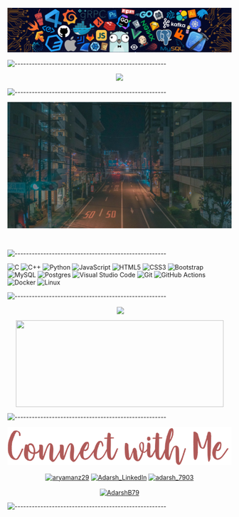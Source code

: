 <!-- ----------- HEAD SECTION ------------ -->

![banner.png](./images/github-banner.png)

![-----------------------------------------------------](https://raw.githubusercontent.com/andreasbm/readme/master/assets/lines/cloudy.png)

<p align="center">
  <img src="https://readme-typing-svg.herokuapp.com?color=ec9783&size=30&center=true&vCenter=true&width=550&height=70&lines=Hey+There+👋🏻+I'm+Adarsh;+Devops+Enthusiast+☀;Machine+Learning+Engineer+💻;">
</p>

![-----------------------------------------------------](https://raw.githubusercontent.com/andreasbm/readme/master/assets/lines/cloudy.png)

![background.png](./images/github-back.jpg)

<br>

![-----------------------------------------------------](https://raw.githubusercontent.com/andreasbm/readme/master/assets/lines/cloudy.png)

<!-- ----------- HEAD SECTION END ------------ -->

<!-- ----------- TECH STACK SECTION ------------ -->

![C](https://img.shields.io/badge/c-%2300599C.svg?style=for-the-badge&logo=c&logoColor=white) ![C++](https://img.shields.io/badge/c++-%2300599C.svg?style=for-the-badge&logo=c%2B%2B&logoColor=white) ![Python](https://img.shields.io/badge/python-3670A0?style=for-the-badge&logo=python&logoColor=ffdd54) ![JavaScript](https://img.shields.io/badge/javascript-%23323330.svg?style=for-the-badge&logo=javascript&logoColor=%23F7DF1E) ![HTML5](https://img.shields.io/badge/html5-%23E34F26.svg?style=for-the-badge&logo=html5&logoColor=white) ![CSS3](https://img.shields.io/badge/css3-%231572B6.svg?style=for-the-badge&logo=css3&logoColor=white) ![Bootstrap](https://img.shields.io/badge/bootstrap-%23563D7C.svg?style=for-the-badge&logo=bootstrap&logoColor=white) ![MySQL](https://img.shields.io/badge/mysql-%2300f.svg?style=for-the-badge&logo=mysql&logoColor=white) ![Postgres](https://img.shields.io/badge/postgres-%23316192.svg?style=for-the-badge&logo=postgresql&logoColor=white) ![Visual Studio Code](https://img.shields.io/badge/Visual%20Studio%20Code-0078d7.svg?style=for-the-badge&logo=visual-studio-code&logoColor=white) ![Git](https://img.shields.io/badge/git-%23F05033.svg?style=for-the-badge&logo=git&logoColor=white) ![GitHub Actions](https://img.shields.io/badge/githubactions-%232671E5.svg?style=for-the-badge&logo=githubactions&logoColor=white) ![Docker](https://img.shields.io/badge/docker-%230db7ed.svg?style=for-the-badge&logo=docker&logoColor=white) ![Linux](https://img.shields.io/badge/Linux-FCC624?style=for-the-badge&logo=linux&logoColor=black)

![-----------------------------------------------------](https://raw.githubusercontent.com/andreasbm/readme/master/assets/lines/cloudy.png)

<!-- ----------- TECH STACK SECTION END------------ -->

<!-- ----------- GITHUB STATS SECTION ------------ -->

<p align ="center">&nbsp;<img align="center" src="https://github-readme-stats.vercel.app/api?username=Adarsh79&show_icons=true&count_private=true&theme=aura_dark" />

<p align="center"><img align="center" src="https://leetcode-stats-six.vercel.app/api?username=Adarsh_079" height="195" width="467" />

![-----------------------------------------------------](https://raw.githubusercontent.com/andreasbm/readme/master/assets/lines/cloudy.png)

<!-- ----------- GITHUB STATS SECTION END ------------ -->

<!-- ----------- CONNECT WITH ME SECTION ------------ -->

![connect-with-me.png](./images/connect-with-me.png)

<p align="center">
<a href="https://discordapp.com/users/adarshbhaskar/" target="blank"><img align="center" src="https://img.shields.io/badge/Discord-7289DA?style=for-the-badge&logo=discord&logoColor=white" alt="aryamanz29"/></a> <a href="https://www.linkedin.com/in/b-a-adarsh" target="blank"><img align="center" src="https://img.shields.io/badge/LinkedIn-0077B5?style=for-the-badge&logo=linkedin&logoColor=white" alt="Adarsh_LinkedIn"/></a> <a href="https://www.instagram.com/adarsh_7903/" target="blank"><img align="center" src="https://img.shields.io/badge/Instagram-E4405F?style=for-the-badge&logo=instagram&logoColor=white" alt="adarsh_7903" /></a>
<br>
<br>
<a href="https://twitter.com/AdarshB79" target="blank"><img src="https://img.shields.io/twitter/follow/AdarshB79?logo=twitter&style=for-the-badge" alt="AdarshB79" /></a>
</p>

![-----------------------------------------------------](https://raw.githubusercontent.com/andreasbm/readme/master/assets/lines/cloudy.png)

<!-- ----------- CONNECT WITH ME SECTION END ------------ -->

[twitter]: https://twitter.com/AdarshB79
[instagram]: https://www.instagram.com/adarsh_7903/
[linkedin]: https://www.linkedin.com/in/b-a-adarsh
[github]:https://github.com/Adarsh79
[gmail]:mailto:adarsh.bhaskar7903@gmail.com
